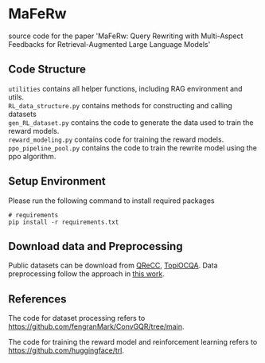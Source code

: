# MaFeRw
source code for the paper 'MaFeRw: Query Rewriting with Multi-Aspect Feedbacks for Retrieval-Augmented Large Language Models'
## Code Structure
```utilities``` contains all helper functions, including RAG environment and utils.\
```RL_data_structure.py``` contains methods for constructing and calling datasets\
```gen_RL_dataset.py``` contains the code to generate the data used to train the reward models.\
```reward_modeling.py``` contains code for training the reward models. \
```ppo_pipeline_pool.py``` contains the code to train the rewrite model using the ppo algorithm.
## Setup Environment

Please run the following command to install required packages

```
# requirements
pip install -r requirements.txt
```
## Download data and Preprocessing

Public datasets can be download from [QReCC](https://github.com/apple/ml-qrecc), [TopiOCQA](https://github.com/McGill-NLP/topiocqa). Data preprocessing follow the approach in [this work](https://github.com/fengranMark/ConvGQR/tree/main).

## References
The code for dataset processing refers to https://github.com/fengranMark/ConvGQR/tree/main.

The code for training the reward model and reinforcement learning refers to https://github.com/huggingface/trl.
